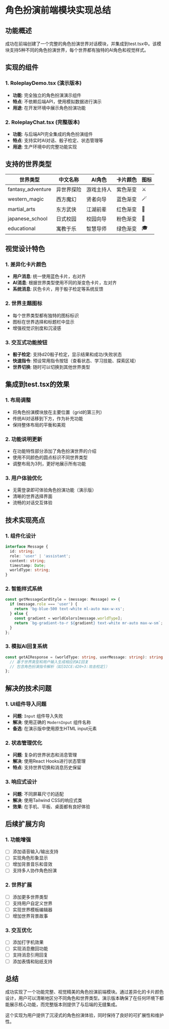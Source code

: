 # 角色扮演前端模块实现总结

## 功能概述

成功在前端创建了一个完整的角色扮演世界对话模块，并集成到test.tsx中。该模块支持5种不同的角色扮演世界，每个世界都有独特的AI角色和视觉样式。

## 实现的组件

### 1. RoleplayDemo.tsx (演示版本)
- **功能**: 完全独立的角色扮演演示组件
- **特点**: 不依赖后端API，使用模拟数据进行演示
- **用途**: 在开发环境中展示角色扮演功能

### 2. RoleplayChat.tsx (完整版本)  
- **功能**: 与后端API完全集成的角色扮演组件
- **特点**: 支持实时AI对话、骰子检定、状态管理等
- **用途**: 生产环境中的完整功能实现

## 支持的世界类型

| 世界类型 | 中文名称 | AI角色 | 卡片颜色 | 图标 |
|---------|----------|--------|----------|------|
| fantasy_adventure | 异世界探险 | 游戏主持人 | 紫色渐变 | ⚔️ |
| western_magic | 西方魔幻 | 贤者向导 | 蓝色渐变 | 🪄 |
| martial_arts | 东方武侠 | 江湖前辈 | 红色渐变 | 👑 |
| japanese_school | 日式校园 | 校园向导 | 粉色渐变 | 💖 |
| educational | 寓教于乐 | 智慧导师 | 绿色渐变 | 🎓 |

## 视觉设计特色

### 1. 差异化卡片颜色
- **用户消息**: 统一使用蓝色卡片，右对齐
- **AI消息**: 根据世界类型使用不同的渐变色卡片，左对齐
- **系统消息**: 灰色卡片，用于骰子检定等系统反馈

### 2. 世界主题图标
- 每个世界类型都有独特的图标标识
- 图标在世界选择和标题栏中显示
- 增强视觉识别度和沉浸感

### 3. 交互式功能按钮
- **骰子检定**: 支持d20骰子检定，显示结果和成功/失败状态
- **快速指令**: 预设常用指令按钮（查看状态、学习技能、探索区域）
- **世界切换**: 随时可以切换到其他世界类型

## 集成到test.tsx的效果

### 1. 布局调整
- 将角色扮演模块放在主要位置（grid的第三列）
- 传统AI对话移到下方，作为补充功能
- 保持整体布局的平衡和美观

### 2. 功能说明更新
- 在功能特性部分添加了角色扮演世界的介绍
- 使用不同颜色的圆点标识不同世界类型
- 调整布局为3列，更好地展示所有功能

### 3. 用户体验优化
- 无需登录即可体验角色扮演功能（演示版）
- 清晰的世界选择界面
- 流畅的对话交互体验

## 技术实现亮点

### 1. 组件化设计
```typescript
interface Message {
  id: string;
  role: 'user' | 'assistant';
  content: string;
  timestamp: Date;
  worldType: string;
}
```

### 2. 智能样式系统
```typescript
const getMessageCardStyle = (message: Message) => {
  if (message.role === 'user') {
    return 'bg-blue-500 text-white ml-auto max-w-xs';
  } else {
    const gradient = worldColors[message.worldType];
    return `bg-gradient-to-r ${gradient} text-white mr-auto max-w-sm`;
  }
};
```

### 3. 模拟AI回复系统
```typescript
const getAIResponse = (worldType: string, userMessage: string): string => {
  // 基于世界类型和用户输入生成相应的AI回复
  // 包含角色扮演指令解析（如[DICE:d20+3:攻击检定]）
};
```

## 解决的技术问题

### 1. UI组件导入问题
- **问题**: `Input` 组件导入失败
- **解决**: 使用正确的 `ModernInput` 组件名称
- **备选**: 在演示版中使用原生HTML input元素

### 2. 状态管理优化
- **问题**: 复杂的世界状态和消息管理
- **解决**: 使用React Hooks进行状态管理
- **特点**: 支持世界切换和消息历史保留

### 3. 响应式设计
- **问题**: 不同屏幕尺寸的适配
- **解决**: 使用Tailwind CSS的响应式类
- **效果**: 在手机、平板、桌面都有良好体验

## 后续扩展方向

### 1. 功能增强
- [ ] 添加语音输入/输出支持
- [ ] 实现角色形象显示
- [ ] 增加背景音乐和音效
- [ ] 支持多人协作角色扮演

### 2. 世界扩展
- [ ] 添加更多世界类型
- [ ] 支持用户自定义世界
- [ ] 实现世界模板编辑器
- [ ] 增加世界背景故事

### 3. 交互优化
- [ ] 添加打字机效果
- [ ] 实现消息撤回功能
- [ ] 支持消息引用回复
- [ ] 添加表情和贴纸支持

## 总结

成功实现了一个功能完整、视觉精美的角色扮演前端模块。通过差异化的卡片颜色设计，用户可以清晰地区分不同角色和世界类型。演示版本确保了在任何环境下都能展示核心功能，而完整版本则提供了与后端的无缝集成。

这个实现为用户提供了沉浸式的角色扮演体验，同时保持了良好的可扩展性和维护性。
